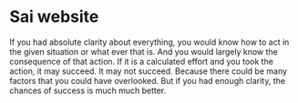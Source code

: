 # Sai website
If you had absolute clarity about everything, you would know how to act in the given situation or what ever that is. And you would largely know the consequence of that action. If it is a calculated effort and you took the action, it may succeed. It may not succeed. Because there could be many factors that you could have overlooked. But if you had enough clarity, the chances of success is much much better.